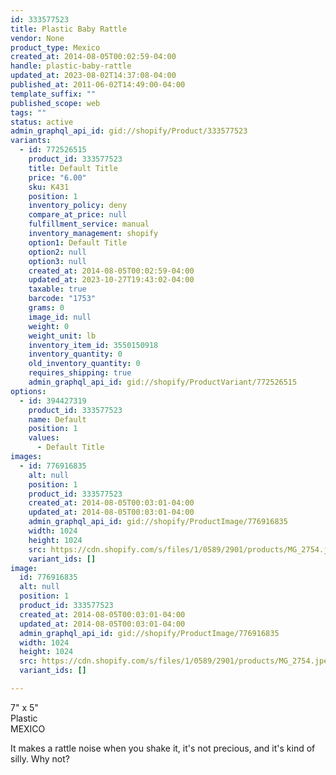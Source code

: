 ```yaml
---
id: 333577523
title: Plastic Baby Rattle
vendor: None
product_type: Mexico
created_at: 2014-08-05T00:02:59-04:00
handle: plastic-baby-rattle
updated_at: 2023-08-02T14:37:08-04:00
published_at: 2011-06-02T14:49:00-04:00
template_suffix: ""
published_scope: web
tags: ""
status: active
admin_graphql_api_id: gid://shopify/Product/333577523
variants:
  - id: 772526515
    product_id: 333577523
    title: Default Title
    price: "6.00"
    sku: K431
    position: 1
    inventory_policy: deny
    compare_at_price: null
    fulfillment_service: manual
    inventory_management: shopify
    option1: Default Title
    option2: null
    option3: null
    created_at: 2014-08-05T00:02:59-04:00
    updated_at: 2023-10-27T19:43:02-04:00
    taxable: true
    barcode: "1753"
    grams: 0
    image_id: null
    weight: 0
    weight_unit: lb
    inventory_item_id: 3550150918
    inventory_quantity: 0
    old_inventory_quantity: 0
    requires_shipping: true
    admin_graphql_api_id: gid://shopify/ProductVariant/772526515
options:
  - id: 394427319
    product_id: 333577523
    name: Default
    position: 1
    values:
      - Default Title
images:
  - id: 776916835
    alt: null
    position: 1
    product_id: 333577523
    created_at: 2014-08-05T00:03:01-04:00
    updated_at: 2014-08-05T00:03:01-04:00
    admin_graphql_api_id: gid://shopify/ProductImage/776916835
    width: 1024
    height: 1024
    src: https://cdn.shopify.com/s/files/1/0589/2901/products/MG_2754.jpeg?v=1407211381
    variant_ids: []
image:
  id: 776916835
  alt: null
  position: 1
  product_id: 333577523
  created_at: 2014-08-05T00:03:01-04:00
  updated_at: 2014-08-05T00:03:01-04:00
  admin_graphql_api_id: gid://shopify/ProductImage/776916835
  width: 1024
  height: 1024
  src: https://cdn.shopify.com/s/files/1/0589/2901/products/MG_2754.jpeg?v=1407211381
  variant_ids: []

---
```


7" x 5"  
Plastic  
MEXICO

It makes a rattle noise when you shake it, it's not precious, and it's kind of silly. Why not?